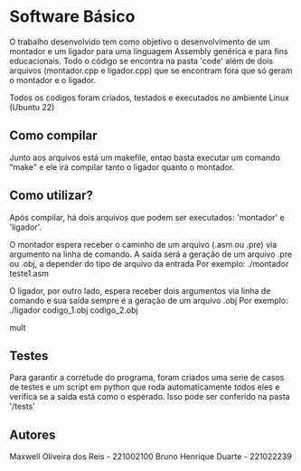 # Software Básico
O trabalho desenvolvido tem como objetivo o desenvolvimento de um montador e um ligador para uma linguagem Assembly genérica e para fins educacionais. Todo o código se encontra na pasta 'code' além de dois arquivos (montador.cpp e ligador.cpp) que se encontram fora que só geram o montador e o ligador. 

Todos os codigos foram criados, testados e executados no ambiente Linux (Ubuntu 22)

## Como compilar
Junto aos arquivos está um makefile, entao basta executar um comando "make" e ele irá compilar tanto o ligador quanto o montador.

## Como utilizar?
Após compilar, há dois arquivos que podem ser executados: 'montador' e 'ligador'.

O montador espera receber o caminho de um arquivo (.asm ou .pre) via argumento na linha de comando.
A saída será a geração de um arquivo .pre ou .obj, a depender do tipo de arquivo da entrada
Por exemplo: ./montador teste1.asm

O ligador, por outro lado, espera receber dois argumentos via linha de comando e sua saída sempre é a geração de um arquivo .obj
Por exemplo: ./ligador codigo_1.obj codigo_2.obj

mult

## Testes

Para garantir a corretude do programa, foram criados uma serie de casos de testes e um script em python que roda automaticamente todos eles e verifica se a
saida está como o esperado. Isso pode ser conferido na pasta '/tests'

## Autores

Maxwell Oliveira dos Reis - 221002100
Bruno Henrique Duarte - 221022239